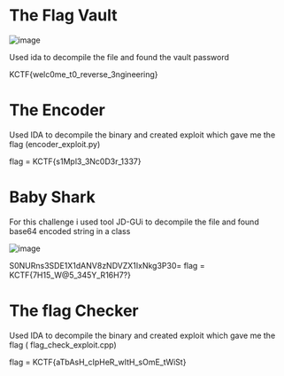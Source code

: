 # The Flag Vault
![image](https://user-images.githubusercontent.com/53575624/150638641-df2709aa-b552-4421-a587-b90639901022.png)

Used ida to decompile the file and found the vault password

KCTF{welc0me_t0_reverse_3ngineering}
# The Encoder

Used IDA to decompile the binary and created exploit which gave me the flag (encoder_exploit.py)

flag = KCTF{s1Mpl3_3Nc0D3r_1337}

# Baby Shark
For this challenge i used tool JD-GUi to decompile the file and found base64 encoded string in a class 

![image](https://user-images.githubusercontent.com/53575624/150638560-ae0628d1-e739-4600-8efd-62759de46553.png)

S0NURns3SDE1X1dANV8zNDVZX1IxNkg3P30=
flag = KCTF{7H15_W@5_345Y_R16H7?}

# The flag Checker
 
Used IDA to decompile the binary and created exploit which gave me the flag ( flag_check_exploit.cpp)

flag = KCTF{aTbAsH_cIpHeR_wItH_sOmE_tWiSt}
